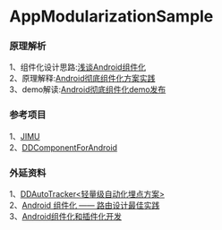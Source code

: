 # AppModularizationSample   

### 原理解析    
1、组件化设计思路:[浅谈Android组件化](http://www.sohu.com/a/194983627_635110)          
2、原理解释:[Android彻底组件化方案实践](https://www.jianshu.com/p/1b1d77f58e84)               
3、demo解读:[Android彻底组件化demo发布](https://www.jianshu.com/p/59822a7b2fad)         

### 参考项目  
1、[JIMU](https://github.com/mqzhangw/JIMU)     
2、[DDComponentForAndroid](https://github.com/luojilab/DDComponentForAndroid)    

### 外延资料
1、[DDAutoTracker<轻量级自动化埋点方案>](https://github.com/luojilab/DDAutoTracker)        
2、[Android 组件化 —— 路由设计最佳实践](https://www.jianshu.com/p/8a3eeeaf01e8)        
3、[Android组件化和插件化开发](https://www.cnblogs.com/android-blogs/p/5703355.html)                        

